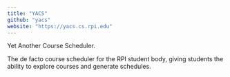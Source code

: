```yaml
---
title: "YACS"
github: "yacs"
website: "https://yacs.cs.rpi.edu"
---
```


Yet Another Course Scheduler.

The de facto course scheduler for the RPI student body, giving students the ability to explore courses and generate schedules.
